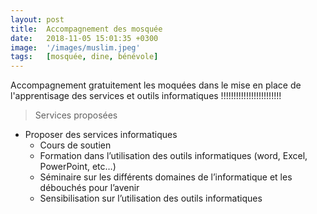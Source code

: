 ```yaml
---
layout: post
title:  Accompagnement des mosquée 
date:   2018-11-05 15:01:35 +0300
image:  '/images/muslim.jpeg'
tags:   [mosquée, dine, bénévole]
---
```

Accompagnement gratuitement les moquées dans le mise en place de l'apprentisage des services et outils informatiques !!!!!!!!!!!!!!!!!!!!!!!!

> Services proposées

- Proposer des services informatiques 
    - Cours de soutien 
    - Formation dans l’utilisation des outils informatiques (word, Excel, PowerPoint, etc…)
    - Séminaire sur les différents domaines de l’informatique et les débouchés pour l’avenir 
    - Sensibilisation sur l’utilisation des outils informatiques 